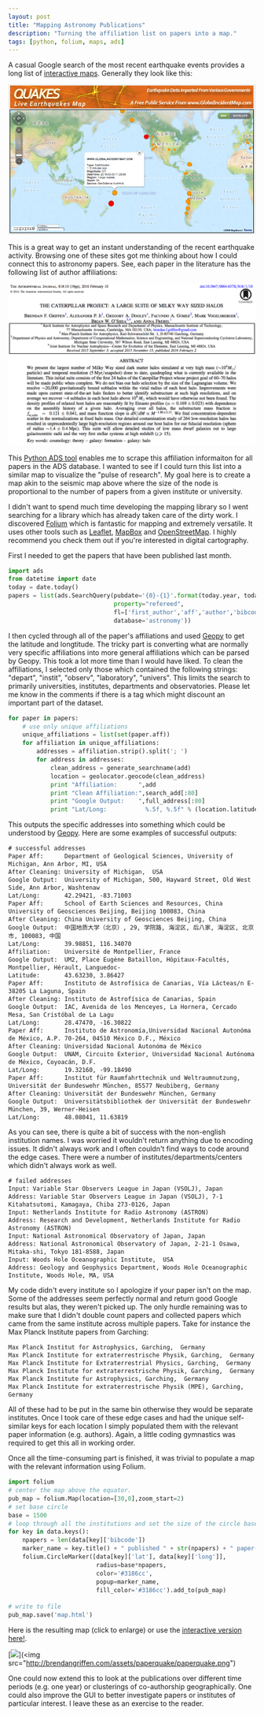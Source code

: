```yaml
---
layout: post
title: "Mapping Astronomy Publications"
description: "Turning the affiliation list on papers into a map."
tags: [python, folium, maps, ads]
---
```


A casual Google search of the most recent earthquake events provides a long list of [interactive maps]((http://quakes.globalincidentmap.com/)). Generally they look like this:

![Quake Map](/assets/paperquake/quakemap.png "Quake Map")

This is a great way to get an instant understanding of the recent earthquake activity. Browsing one of these sites got me thinking about how I could connect this to astronomy papers. See, each paper in the literature has the following list of author affiliations:

![Quake Map](/assets/paperquake/aff.png "Affiliation List")

This [Python ADS tool](https://github.com/andycasey/ads) enables me to scrape this affiliation informaiton for all papers in the ADS database. I wanted to see if I could turn this list into a similar map to visualize the "pulse of research". My goal here is to create a map akin to the seismic map above where the size of the node is proportional to the number of papers from a given institute or university. 

I didn't want to spend much time developing the mapping library so I went searching for a library which has already taken care of the dirty work. I discovered [Folium](https://github.com/python-visualization/folium) which is fantastic for mapping and extremely versatile. It uses other tools such as [Leaflet](http://leafletjs.com/), [MapBox](https://www.mapbox.com/) and [OpenStreetMap](https://www.openstreetmap.org/#map=5/51.500/-0.100). I highly recommend you check them out if you're interested in digital cartography.

First I needed to get the papers that have been published last month.

```python
import ads
from datetime import date
today = date.today()
papers = list(ads.SearchQuery(pubdate='{0}-{1}'.format(today.year, today.month-1), 
                              property="refereed",
                              fl=['first_author','aff','author','bibcode'],
                              database='astronomy'))
```

I then cycled through all of the paper's affiliations and used [Geopy](https://github.com/geopy/geopy.git) to get the latitude and longtitude. The tricky part is converting what are normally very specific affiliations into more general affiliations which can be parsed by Geopy. This took a lot more time than I would have liked. To clean the affiliations, I selected only those which contained the following strings: "depart", "instit", "observ", "laboratory", "univers". This limits the search to primarily universities, institutes, departments and observatories. Please let me know in the comments if there is a tag which might discount an important part of the dataset.

```python
for paper in papers:
    # use only unique affiliations
    unique_affiliations = list(set(paper.aff))
    for affiliation in unique_affiliations:
        addresses = affiliation.strip().split('; ')
        for address in addresses:
            clean_address = generate_searchname(add)
            location = geolocator.geocode(clean_address)
            print "Affiliation:      ",add
            print "Clean Affiliation:",search_add[:80]
            print "Google Output:    ",full_address[:80]
            print "Lat/Long:           %.5f, %.5f" % (location.latitude, location.longitude)
```

This outputs the specific addresses into something which could be understood by [Geopy](https://github.com/geopy/geopy.git). Here are some examples of successful outputs:

```text
# successful addresses
Paper Aff:      Department of Geological Sciences, University of Michigan, Ann Arbor, MI, USA
After Cleaning: University of Michigan,  USA
Google Output:  University of Michigan, 500, Hayward Street, Old West Side, Ann Arbor, Washtenaw
Lat/Long:       42.29421, -83.71003
Paper Aff:      School of Earth Sciences and Resources, China University of Geosciences Beijing, Beijing 100083, China
After Cleaning: China University of Geosciences Beijing, China
Google Output:  中国地质大学（北京）, 29, 学院路, 海淀区, 后八家, 海淀区, 北京市, 100083, 中国
Lat/Long:       39.98851, 116.34070
Affiliation:    Université de Montpellier, France
Google Output:  UM2, Place Eugène Bataillon, Hôpitaux-Facultés, Montpellier, Hérault, Languedoc-
Latitude:       43.63230, 3.86427
Paper Aff:      Instituto de Astrofísica de Canarias, Vía Lácteas/n E-38205 La Laguna, Spain
After Cleaning: Instituto de Astrofísica de Canarias, Spain
Google Output:  IAC, Avenida de los Menceyes, La Hornera, Cercado Mesa, San Cristóbal de La Lagu
Lat/Long:       28.47470, -16.30822
Paper Aff:      Instituto de Astronomía,Universidad Nacional Autonóma de México, A.P. 70-264, 04510 México D.F., México
After Cleaning: Universidad Nacional Autonóma de México
Google Output:  UNAM, Circuito Exterior, Universidad Nacional Autónoma de México, Coyoacán, D.F.
Lat/Long:       19.32160, -99.18490
Paper Aff:      Institut für Raumfahrttechnik und Weltraumnutzung, Universität der Bundeswehr München, 85577 Neubiberg, Germany
After Cleaning: Universität der Bundeswehr München, Germany
Google Output:  Universitätsbibliothek der Universität der Bundeswehr München, 39, Werner-Heisen
Lat/Long:       48.08041, 11.63819
```

As you can see, there is quite a bit of success with the non-english institution names. I was worried it wouldn't return anything due to encoding issues. It didn't always work and I often couldn't find ways to code around the edge cases. There were a number of institutes/departments/centers which didn't always work as well.

```text
# failed addresses
Input: Variable Star Observers League in Japan (VSOLJ), Japan
Address: Variable Star Observers League in Japan (VSOLJ), 7-1 Kitahatsutomi, Kamagaya, Chiba 273-0126, Japan
Input: Netherlands Institute for Radio Astronomy (ASTRON)
Address: Research and Development, Netherlands Institute for Radio Astronomy (ASTRON)
Input: National Astronomical Observatory of Japan, Japan
Address: National Astronomical Observatory of Japan, 2-21-1 Osawa, Mitaka-shi, Tokyo 181-8588, Japan
Input: Woods Hole Oceanographic Institute,  USA
Address: Geology and Geophysics Department, Woods Hole Oceanographic Institute, Woods Hole, MA, USA
```

My code didn't every institute so I apologize if your paper isn't on the map. Some of the addresses seem perfectly normal and return good Google results but alas, they weren't picked up. The only hurdle remaining was to make sure that I didn't double count papers and collected papers which came from the same institute across multiple papers. Take for instance the Max Planck Institute papers from Garching:

```text
Max Planck Institut for Astrophysics, Garching,  Germany
Max Planck Institute for extraterrestrische Physik, Garching,  Germany
Max Planck Institute for Extraterrestrial Physics, Garching,  Germany
Max Planck Institute for extraterrestrische Physik, Garching,  Germany
Max Planck Institute fur Astrophysics, Garching,  Germany
Max Planck Institute for extraterrestrische Physik (MPE), Garching,  Germany
```

All of these had to be put in the same bin otherwise they would be separate institutes.  Once I took care of these edge cases and had the unique self-similar keys for each location I simply populated them with the relevant paper information (e.g. authors). Again, a little coding gymnastics was required to get this all in working order.

Once all the time-consuming part is finished, it was trivial to populate a map with the relevant information using Folium.

```python
import folium
# center the map above the equator.
pub_map = folium.Map(location=[30,0],zoom_start=2)
# set base circle
base = 1500
# loop through all the institutions and set the size of the circle based on the number of papers
for key in data.keys():    
    npapers = len(data[key]['bibcode'])
    marker_name = key.title() + " published " + str(npapers) + " paper(s)"
    folium.CircleMarker([data[key]['lat'], data[key]['long']],
                         radius=base*npapers,
                         color='#3186cc',
                         popup=marker_name,
                         fill_color='#3186cc').add_to(pub_map)

# write to file
pub_map.save('map.html') 
```
Here is the resulting map (click to enlarge) or use the [interactive version here!](/assets/paperquake/map.html "Paper Quake!").

[<img src="http://brendangriffen.com/assets/paperquake/paperquake.png">](<img src="http://brendangriffen.com/assets/paperquake/paperquake.png")

One could now extend this to look at the publications over different time periods (e.g. one year) or clusterings of co-authorship geographically. One could also improve the GUI to better investigate papers or institutes of particular interest. I leave these as an exercise to the reader.

